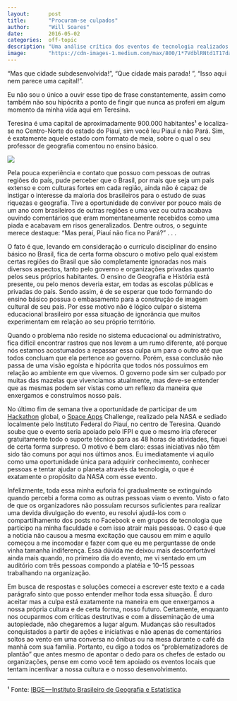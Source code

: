 ```yaml
---
layout:      post
title:       "Procuram-se culpados"
author:      "Will Soares"
date:        2016-05-02
categories:  off-topic
description: "Uma análise crítica dos eventos de tecnologia realizados em Teresina-PI"
image:       "https://cdn-images-1.medium.com/max/800/1*7VdblRNtd1T17dabVj3Otw.png"
---
```


“Mas que cidade subdesenvolvida!”, “Que cidade mais parada! ”, “Isso aqui nem parece uma capital!”.  

Eu não sou o único a ouvir esse tipo de frase constantemente, assim como também não sou hipócrita a ponto de fingir que nunca as proferi em algum momento da minha vida aqui em Teresina.  

Teresina é uma capital de aproximadamente 900.000 habitantes¹ e localiza-se no Centro-Norte do estado do Piauí, sim você leu Piauí e não Pará. Sim, é exatamente aquele estado com formato de meia, sobre o qual o seu professor de geografia comentou no ensino básico.

<div class="center-align">
  <img class="responsive-img" src="https://cdn-images-1.medium.com/max/800/1*7VdblRNtd1T17dabVj3Otw.png">
</div>

Pela pouca experiência e contato que possuo com pessoas de outras regiões do país, pude perceber que o Brasil, por mais que seja um país extenso e com culturas fortes em cada região, ainda não é capaz de instigar o interesse da maioria dos brasileiros para o estudo de suas riquezas e geografia. Tive a oportunidade de conviver por pouco mais de um ano com brasileiros de outras regiões e uma vez ou outra acabava ouvindo comentários que eram momentaneamente recebidos como uma piada e acabavam em risos generalizados. Dentre outros, o seguinte merece destaque: “Mas peraí, Piauí não fica no Pará?” . . .  

O fato é que, levando em consideração o currículo disciplinar do ensino básico no Brasil, fica de certa forma obscuro o motivo pelo qual existem certas regiões do Brasil que são completamente ignoradas nos mais diversos aspectos, tanto pelo governo e organizações privadas quanto pelos seus próprios habitantes. O ensino de Geografia e História está presente, ou pelo menos deveria estar, em todas as escolas públicas e privadas do país. Sendo assim, é de se esperar que todo formando do ensino básico possua o embasamento para a construção de imagem cultural de seu país. Por esse motivo não é lógico culpar o sistema educacional brasileiro por essa situação de ignorância que muitos experimentam em relação ao seu próprio território.  

Quando o problema não reside no sistema educacional ou administrativo, fica difícil encontrar rastros que nos levem a um rumo diferente, até porque nós estamos acostumados a repassar essa culpa um para o outro até que todos concluam que ela pertence ao governo. Porém, essa conclusão não passa de uma visão egoísta e hipócrita que todos nós possuímos em relação ao ambiente em que vivemos. O governo pode sim ser culpado por muitas das mazelas que vivenciamos atualmente, mas deve-se entender que as mesmas podem ser vistas como um reflexo da maneira que enxergamos e construímos nosso país.  

No último fim de semana tive a oportunidade de participar de um [Hackathon](http://link.estadao.com.br/blogs/codigo-aberto//hackathon/) global, o [Space Apps](https://2016.spaceappschallenge.org/) Challenge, realizado pela NASA e sediado localmente pelo Instituto Federal do Piauí, no centro de Teresina. Quando soube que o evento seria apoiado pelo IFPI e que o mesmo iria oferecer gratuitamente todo o suporte técnico para as 48 horas de atividades, fiquei de certa forma surpreso. O motivo é bem claro: essas iniciativas não têm sido tão comuns por aqui nos últimos anos. Eu imediatamente vi aquilo como uma oportunidade única para adquirir conhecimento, conhecer pessoas e tentar ajudar o planeta através da tecnologia, o que é exatamente o propósito da NASA com esse evento.  

Infelizmente, toda essa minha euforia foi gradualmente se extinguindo quando percebi a forma como as outras pessoas viam o evento. Visto o fato de que os organizadores não possuíam recursos suficientes para realizar uma devida divulgação do evento, eu resolvi ajudá-los com o compartilhamento dos posts no Facebook e em grupos de tecnologia que participo na minha faculdade e com isso atrair mais pessoas. O caso é que a notícia não causou a mesma excitação que causou em mim e aquilo começou a me incomodar e fazer com que eu me perguntasse de onde vinha tamanha indiferença. Essa dúvida me deixou mais desconfortável ainda mais quando, no primeiro dia do evento, me vi sentado em um auditório com três pessoas compondo a platéia e 10–15 pessoas trabalhando na organização.  

Em busca de respostas e soluções comecei a escrever este texto e a cada parágrafo sinto que posso entender melhor toda essa situação. É duro aceitar mas a culpa está exatamente na maneira em que enxergamos a nossa própria cultura e de certa forma, nosso futuro. Certamente, enquanto nos ocuparmos com críticas destrutivas e com a disseminação de uma autopiedade, não chegaremos a lugar algum. Mudanças são resultados conquistados a partir de ações e iniciativas e não apenas de comentários soltos ao vento em uma conversa no ônibus ou na mesa durante o café da manhã com sua família. Portanto, eu digo a todos os “problematizadores de plantão” que antes mesmo de apontar o dedo para os chefes de estado ou organizações, pense em como você tem apoiado os eventos locais que tentam incentivar a nossa cultura e o nosso desenvolvimento.  

___________________________________________________________________
¹ Fonte: [IBGE — Instituto Brasileiro de Geografia e Estatística](ftp://ftp.ibge.gov.br/Estimativas_de_Populacao/Estimativas_2015/estimativa_2015_TCU_20160211.pdf)

